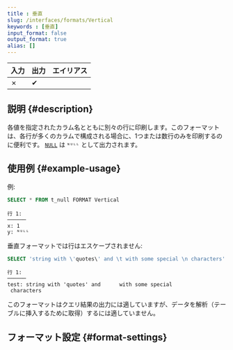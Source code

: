 ```yaml
---
title : 垂直
slug: /interfaces/formats/Vertical
keywords : [垂直]
input_format: false
output_format: true
alias: []
---
```


| 入力 | 出力 | エイリアス |
|-------|--------|-------|
| ✗     | ✔      |       |

## 説明 {#description}

各値を指定されたカラム名とともに別々の行に印刷します。このフォーマットは、各行が多くのカラムで構成される場合に、1つまたは数行のみを印刷するのに便利です。
[`NULL`](/sql-reference/syntax.md) は `ᴺᵁᴸᴸ` として出力されます。

## 使用例 {#example-usage}

例:

```sql
SELECT * FROM t_null FORMAT Vertical
```

```response
行 1:
──────
x: 1
y: ᴺᵁᴸᴸ
```

垂直フォーマットでは行はエスケープされません:

```sql
SELECT 'string with \'quotes\' and \t with some special \n characters' AS test FORMAT Vertical
```

```response
行 1:
──────
test: string with 'quotes' and      with some special
 characters
```

このフォーマットはクエリ結果の出力には適していますが、データを解析（テーブルに挿入するために取得）するには適していません。

## フォーマット設定 {#format-settings}
